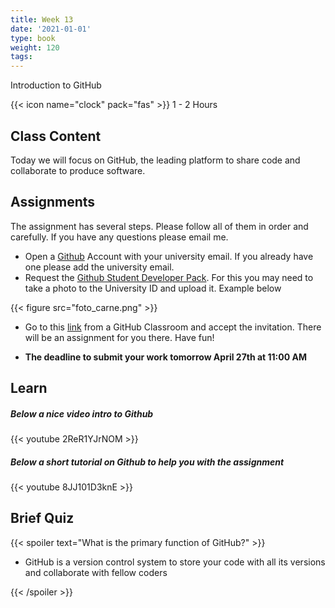 ```yaml
---
title: Week 13
date: '2021-01-01'
type: book
weight: 120
tags: 
---
```


Introduction to GitHub

<!--more-->

{{< icon name="clock" pack="fas" >}}  1 - 2 Hours

## Class Content

Today we will focus on GitHub, the leading platform to share code and collaborate to produce software.


## Assignments

The assignment has several steps. Please follow all of them in order and carefully. If you have any questions please email me.

- Open a [Github](www.github.com) Account with your university email. If you already have one please add the university email. 
- Request the [Github Student Developer Pack](https://education.github.com/pack). For this you may need to take a photo to the University ID and upload it. Example below

{{< figure src="foto_carne.png" >}}

- Go to this [link](https://classroom.github.com/a/_1d1YOW6) from a GitHub Classroom and accept the invitation. There will be an assignment for you there. Have fun!


- **The deadline to submit your work tomorrow April 27th at 11:00 AM**

## Learn

##### Below a nice video intro to **Github**

{{< youtube 2ReR1YJrNOM >}}

##### Below a short tutorial on **Github** to help you with the assignment

{{< youtube 8JJ101D3knE >}}


## Brief Quiz

{{< spoiler text="What is the primary function of GitHub?" >}}

- GitHub is a version control system to store your code with all its versions and collaborate with fellow coders

{{< /spoiler >}}





